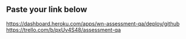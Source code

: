 ## Paste your link below
https://dashboard.heroku.com/apps/wn-assessment-qa/deploy/github
https://trello.com/b/pxUv4S48/assessment-qa